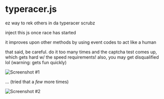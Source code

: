 typeracer.js
============

ez way to rek others in da typeracer scrubz

inject this js once race has started

it improves upon other methods by using event codes to act like a human

that said, be careful. do it too many times and the captcha test comes up, which gets hard w/ the speed requirements! also, you may get disqualified lol (warning: gets fun quickly)

![Screenshot #1](http://i.imgur.com/6IyFmeU.png)

... (tried that a *few* more times)

![Screenshot #2](http://i.imgur.com/RlDtSd5.png)

